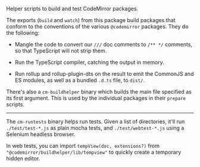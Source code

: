 Helper scripts to build and test CodeMirror packages.

The exports (`build` and `watch`) from this package build packages
that conform to the conventions of the various `@codemirror` packages.
They do the following:

 - Mangle the code to convert our `///` doc comments to `/** */`
   comments, so that TypeScript will not strip them.

 - Run the TypeScript compiler, catching the output in memory.

 - Run rollup and rollup-plugin-dts on the result to emit the CommonJS
   and ES modules, as well as a bundled `.d.ts` file, to `dist/`.

There's also a `cm-buildhelper` binary which builds the main file
specified as its first argument. This is used by the individual
packages in their `prepare` scripts.

---

The `cm-runtests` binary helps run tests. Given a list of directories,
it'll run `./test/test-*.js` as plain mocha tests, and
`./test/webtest-*.js` using a Selenium headless browser.

In web tests, you can import `tempView(doc, extensions?)` from
`"@codemirror/buildhelper/lib/tempview"` to quickly create a temporary
hidden editor.

